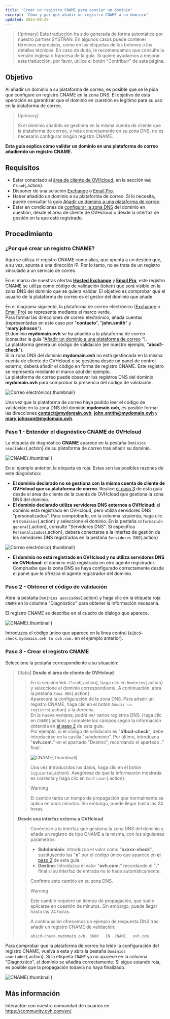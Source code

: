 ```yaml
---
title: 'Crear un registro CNAME para asociar un dominio'
excerpt: 'Cómo y por qué añadir un registro CNAME a un dominio'
updated: 2023-08-29
---
```


> [!primary]
> Esta traducción ha sido generada de forma automática por nuestro partner SYSTRAN. En algunos casos puede contener términos imprecisos, como en las etiquetas de los botones o los detalles técnicos. En caso de duda, le recomendamos que consulte la versión inglesa o francesa de la guía. Si quiere ayudarnos a mejorar esta traducción, por favor, utilice el botón "Contribuir" de esta página.
>

## Objetivo

Al añadir un dominio a su plataforma de correo, es posible que se le pida que configure un registro CNAME en la zona DNS. El objetivo de esta operación es garantizar que el dominio en cuestión es legítimo para su uso en la plataforma de correo.

> [!primary]
>
> Si el dominio añadido se gestiona en la misma cuenta de cliente que la plataforma de correo, y más concretamente en su zona DNS, no es necesario configurar ningún registro CNAME.

**Esta guía explica cómo validar un dominio en una plataforma de correo añadiendo un registro CNAME.**

## Requisitos

- Estar conectado al [área de cliente de OVHcloud](https://www.ovh.com/auth/?action=gotomanager&from=https://www.ovh.es/&ovhSubsidiary=es), en la sección `Web Cloud`{.action}.
- Disponer de una solución [Exchange](https://www.ovhcloud.com/es-es/emails/) o [Email Pro](/links/web/email-pro).
- Haber añadido un dominio a su plataforma de correo. Si lo necesita, puede consultar la guía [Añadir un dominio a una plataforma de correo](/pages/web_cloud/email_and_collaborative_solutions/microsoft_exchange/exchange_adding_domain).
- Estar en condiciones de [configurar la zona DNS](/pages/web_cloud/domains/dns_zone_edit) del dominio en cuestión, desde el área de cliente de OVHcloud o desde la interfaz de gestión en la que esté registrado.

## Procedimiento

### ¿Por qué crear un registro CNAME?

Aquí se utiliza el registro CNAME como alias, que apunta a un destino que, a su vez, apunta a una dirección IP. Por lo tanto, no se trata de un registro vinculado a un servicio de correo.

En el marco de nuestras ofertas [**Hosted Exchange**](https://www.ovhcloud.com/es-es/emails/hosted-exchange/) y [**Email Pro**](/links/web/email-pro), este registro CNAME se utiliza como código de validación (token) que será visible en la zona DNS del dominio que se quiera validar. El objetivo es comprobar que el usuario de la plataforma de correo es el gestor del dominio que añade.

En el diagrama siguiente, la plataforma de correo electrónico ([Exchange](https://www.ovhcloud.com/es-es/emails/) o [Email Pro](/links/web/email-pro)) se representa mediante el marco verde.<br>
Para formar las direcciones de correo electrónico, añada cuentas (representadas en este caso por "**contacto**", "**john.smith**" y "**mary.johnson**").<br>
El dominio **mydomain.ovh** se ha añadido a la plataforma de correo (consultar la guía "[Añadir un dominio a una plataforma de correo](/pages/web_cloud/email_and_collaborative_solutions/microsoft_exchange/exchange_adding_domain) ").<br>
La plataforma genera un código de validación (en nuestro ejemplo, "**abcd1-check**").<br>
Si la zona DNS del dominio **mydomain.ovh** no está gestionada en la misma cuenta de cliente de OVHcloud o se gestiona desde un panel de control externo, deberá añadir el código en forma de registro CNAME. Este registro se representa mediante el marco azul del ejemplo.<br>
La plataforma de correo puede observar los registros DNS del dominio **mydomain.ovh** para comprobar la presencia del código de validación.

![Correo electrónico](images/email-dns-conf-cname01.png){.thumbnail}

Una vez que la plataforma de correo haya podido leer el código de validación en la zona DNS del dominio **mydomain.ovh**, es posible formar las direcciones **contact@mydomain.ovh**, **john.smith@mydomain.ovh** y **mary.johnson@mydomain.ovh**.

### Paso 1 - Entender el diagnóstico CNAME de OVHcloud <a name="step1"></a>

La etiqueta de diagnóstico **CNAME** aparece en la pestaña `Dominios asociados`{.action} de su plataforma de correo tras añadir su dominio.

![CNAME](images/cname_exchange_diagnostic.png){.thumbnail}

En el ejemplo anterior, la etiqueta es roja. Estas son las posibles razones de este diagnóstico:

- **El dominio declarado no se gestiona con la misma cuenta de cliente de OVHcloud que su plataforma de correo**. Realice [el paso 3](#step3) de esta guía desde el área de cliente de la cuenta de OVHcloud que gestiona la zona DNS del dominio.
- **El dominio declarado utiliza servidores DNS externos a OVHcloud**: el dominio está registrado en OVHcloud, pero utiliza servidores DNS "personalizados". Para comprobarlo, en la columna izquierda, haga clic en `Dominios`{.action} y seleccione el dominio. En la pestaña `Información general`{.action}, consulte "Servidores DNS". Si especifica `Personalizados`{.action}, deberá conectarse a la interfaz de gestión de los servidores DNS registrados en la pestaña `Servidores DNS`{.action}

![Correo electrónico](images/email-dns-conf-cname02.png){.thumbnail}

- **El dominio no está registrado en OVHcloud y no utiliza servidores DNS de OVHcloud**: el dominio está registrado en otro agente registrador. Compruebe que la zona DNS se haya configurado correctamente desde el panel que le ofrezca el agente registrador del dominio.

### Paso 2 - Obtener el código de validación <a name="step2"></a>

Abra la pestaña `Dominios asociados`{.action} y haga clic en la etiqueta roja `CNAME` en la columna "Diagnóstico" para obtener la información necesaria.

El registro CNAME se describe en el cuadro de diálogo que aparece.

![CNAME](images/cname_exchange_informations.png){.thumbnail}

Introduzca el código único que aparece en la línea central (`a1bcd-check.mydomain.ovh to ovh.com.` en el ejemplo anterior).

### Paso 3 - Crear el registro CNAME <a name="step3"></a>

Seleccione la pestaña correspondiente a su situación:

> [!tabs]
> **Desde el área de cliente de OVHcloud**
>> En la sección `Web Cloud`{.action}, haga clic en `Dominios`{.action} y seleccione el dominio correspondiente. A continuación, abra la pestaña `Zona DNS`{.action}.<br>
>> Aparecerá la configuración de la zona DNS. Para añadir un registro CNAME, haga clic en el botón `Añadir un registro`{.action} a la derecha.<br>
>> En la nueva ventana, podrá ver varios registros DNS. Haga clic en `CNAME`{.action} y complete los campos según la información obtenida en [el paso 2](#step2) de esta guía.<br>
>> Por ejemplo, si el código de validación es "**a1bcd-check**", debe introducirse en la casilla "subdominio". Por último, introduzca "**ovh.com.**" en el apartado "Destino", recordando el apartado **.**" final.
>>
>> ![CNAME](images/cname_add_entry_dns_zone.png){.thumbnail}
>>
>> Una vez introducidos los datos, haga clic en el botón `Siguiente`{.action}. Asegúrese de que la información mostrada es correcta y haga clic en `Confirmar`{.action}.<br>
>>
>> > [!warning]
>> >
>> > El cambio tarda un tiempo de propagación que normalmente se aplica en unos minutos. Sin embargo, puede llegar hasta las 24 horas.
>>
> **Desde una interfaz externa a OVHcloud**
>>
>> Conéctese a la interfaz que gestiona la zona DNS del dominio y añada un registro de tipo CNAME a la misma, con los siguientes parámetros:
>>
>> - **Subdominio**: Introduzca el valor como "**xxxxx-check**", sustituyendo las "**x**" por el código único que aparece en [el paso 2](#step2) de esta guía.
>> - **Destino**: Introduzca el valor "**ovh.com.**" recordando el "**.**" final si su interfaz de entrada no lo hace automáticamente.
>>
>> Confirme este cambio en su zona DNS.
>>
>> > [!warning]
>> >
>> > Este cambio requiere un tiempo de propagación, que suele aplicarse en cuestión de minutos. Sin embargo, puede llegar hasta las 24 horas.
>> >
>>
>> A continuación ofrecemos un ejemplo de respuesta DNS tras añadir un registro CNAME de validación:
>>
>> ```bash
>> ab1cd-check.mydomain.ovh. 3600	IN	CNAME	ovh.com.
>> ```

Para comprobar que la plataforma de correo ha leído la configuración del registro CNAME, vuelva a esta y abra la pestaña `Dominios asociados`{.action}. Si la etiqueta `CNAME` ya no aparece en la columna "Diagnóstico", el dominio se añadirá correctamente. Si sigue estando roja, es posible que la propagación todavía no haya finalizado.

![CNAME](images/cname_exchange_diagnostic_green.png){.thumbnail}

## Más información

Interactúe con nuestra comunidad de usuarios en <https://community.ovh.com/en/>.